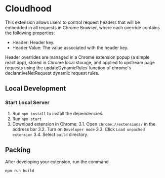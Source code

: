 # Cloudhood

This extension allows users to control request headers that will be embedded in all requests in Chrome Browser, where each override contains the following properties:

* Header: Header key.
* Header Value: The value associated with the header key.

Header overrides are managed in a Chrome extension popup (a simple react app), stored in Chrome local storage, and applied to upstream page requests using the updateDynamicRules function of chrome's declarativeNetRequest dynamic request rules.
## Local Development

### Start Local Server

1. Run `npm install` to install the dependencies.
2. Run `npm start`
3. Download extension in Chrome:
   3.1. Open `chrome://extensions/` in the address bar
   3.2. Turn on `Developer mode`
   3.3. Click `Load unpacked extension`
   3.4. Select `build` directory.

## Packing

After developing your extension, run the command

```
npm run build
```